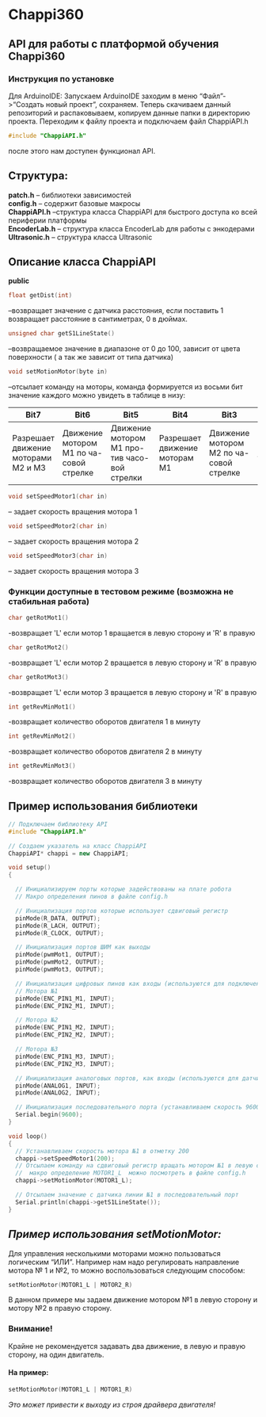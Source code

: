 # Chappi360
## API для работы с платформой обучения Chappi360

### Инструкция по установке
Для ArduinoIDE:
Запускаем ArduinoIDE заходим в меню “Файл”->“Создать новый проект”, сохраняем.
Теперь скачиваем данный репозиторий и распаковываем, копируем данные папки в директорию проекта.
Переходим к файлу проекта и подключаем файл ChappiAPI.h
```cpp
#include "ChappiAPI.h"
```
после этого нам доступен функционал API.
## Структура:
**patch.h** – библиотеки зависимостей  
**config.h** – содержит базовые макросы  
**ChappiAPI.h** –структура класса ChappiAPI для быстрого доступа ко всей периферии платформы  
**EncoderLab.h** – структура класса EncoderLab для работы с энкодерами  
**Ultrasonic.h** – структура класса Ultrasonic  
## Описание класса ChappiAPI
**public**
```cpp 
float getDist(int) 
```
–возвращает значение с датчика расстояния, если поставить 1 возвращает расстояние в сантиметрах, 0 в дюймах.  
```cpp
unsigned char getS1LineState()
```
–возвращаемое значение в диапазоне от 0 до 100, зависит от цвета поверхности  ( а так же зависит от типа датчика)  
```cpp
void setMotionMotor(byte in)
```
–отсылает команду на моторы, команда формируется из восьми бит значение каждого можно увидеть в таблице в низу:  

| Bit7	                              | Bit6                                    | Bit5                                         | Bit4                          | Bit3                                    | Bit2                                         | Bit1	                                  | Bit0                                         |  
|-------------------------------------|-----------------------------------------|----------------------------------------------|-------------------------------|-----------------------------------------|----------------------------------------------|-----------------------------------------|----------------------------------------------|  
| Разрешает движение моторами M2 и M3 | Движение мотором M1 по ча-совой стрелке | Движение мотором M1 про-тив часо-вой стрелки | Разрешает движение моторам M1 | Движение мотором M2 по ча-совой стрелке | Движение мотором M2 про-тив часо-вой стрелки | Движение мотором M3 по ча-совой стрелке | Движение мотором M3 про-тив часо-вой стрелки |  

```cpp
void setSpeedMotor1(char in)
``` 
– задает скорость вращения мотора 1  
```cpp 
void setSpeedMotor2(char in)
``` 
– задает скорость вращения мотора 2  
```cpp
void setSpeedMotor3(char in)
``` 
– задает скорость вращения мотора 3  
### Функции доступные в тестовом режиме (возможна не стабильная работа)
```cpp 
char getRotMot1()
```
-возвращает 'L' если мотор 1 вращается в левую сторону и 'R' в правую
```cpp
char getRotMot2()
```
-возвращает 'L' если мотор 2 вращается в левую сторону и 'R' в правую
```cpp
char getRotMot3()
```
-возвращает 'L' если мотор 3 вращается в левую сторону и 'R' в правую
```cpp
int getRevMinMot1()
```
-возвращает количество оборотов двигателя 1 в минуту
```cpp
int getRevMinMot2()
```
-возвращает количество оборотов двигателя 2 в минуту
```cpp
int getRevMinMot3()
``` 
-возвращает количество оборотов двигателя 3 в минуту

## Пример использования библиотеки   

```cpp
// Подключаем библиотеку API
#include "ChappiAPI.h"

// Создаем указатель на класс ChappiAPI
ChappiAPI* chappi = new ChappiAPI;

void setup()
{

  // Инициализируем порты которые задействованы на плате робота
  // Макро определения пинов в файле config.h

  // Инициализация портов которые использует сдвиговый регистр
  pinMode(R_DATA, OUTPUT);
  pinMode(R_LACH, OUTPUT);
  pinMode(R_CLOCK, OUTPUT);

  // Инициализация портов ШИМ как выходы
  pinMode(pwmMot1, OUTPUT);
  pinMode(pwmMot2, OUTPUT);
  pinMode(pwmMot3, OUTPUT);

  // Инициализация цифровых пинов как входы (используются для подключения энкодеров)
  // Мотора №1
  pinMode(ENC_PIN1_M1, INPUT);
  pinMode(ENC_PIN2_M1, INPUT);

  // Мотора №2
  pinMode(ENC_PIN1_M2, INPUT);
  pinMode(ENC_PIN2_M2, INPUT);

  // Мотора №3
  pinMode(ENC_PIN1_M3, INPUT);
  pinMode(ENC_PIN2_M3, INPUT);

  // Инициализация аналоговых портов, как входы (используются для датчиков линии)
  pinMode(ANALOG1, INPUT);
  pinMode(ANALOG2, INPUT);

  // Инициализация последовательного порта (устанавливаем скорость 9600 bit/s)
  Serial.begin(9600);
}

void loop()
{
  // Устанавливаем скорость мотора №1 в отметку 200
  chappi->setSpeedMotor1(200);
  // Отсылаем команду на сдвиговый регистр вращать мотором №1 в левую сторону
  //  макро определение MOTOR1_L  можно посмотреть в файле config.h
  chappi->setMotionMotor(MOTOR1_L);

  // Отсылаем значение с датчика линии №1 в последовательный порт
  Serial.println(chappi->getS1LineState());
}
```  

<dl>
	<h2><dt><em>Пример использования setMotionMotor:</em></dt></h2>
</dl>  
Для управления несколькими моторами можно пользоваться логическим “ИЛИ”. 
Например нам надо регулировать направление мотора № 1 и №2, то можно воспользоваться следующим способом:

```cpp
setMotionMotor(MOTOR1_L | MOTOR2_R)
```  
В данном примере мы задаем движение мотором №1 в левую сторону и мотору №2 в правую сторону.
<dl>
<h3>Внимание!</h3>
Крайне не рекомендуется задавать два движение, в левую и правую сторону, на один двигатель.
<h4>На пример:</h4>
</dl>

```cpp  
setMotionMotor(MOTOR1_L | MOTOR1_R)  
```
<dl>
<dt><em>Это может привести к выходу из строя драйвера двигателя!</em></dt>
</dl>  
